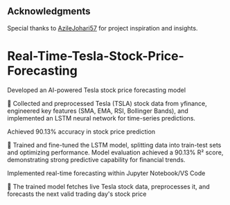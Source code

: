 ## Acknowledgments
Special thanks to [AzileJohari57](https://github.com/AzileJohari57) for project inspiration and insights.

# Real-Time-Tesla-Stock-Price-Forecasting

Developed an AI-powered Tesla stock price forecasting model

📌 Collected and preprocessed Tesla (TSLA) stock data from yfinance, engineered key features (SMA, EMA, RSI, Bollinger Bands), and implemented an LSTM neural network for time-series predictions.

Achieved 90.13% accuracy in stock price prediction

📌 Trained and fine-tuned the LSTM model, splitting data into train-test sets and optimizing performance. Model evaluation achieved a 90.13% R² score, demonstrating strong predictive capability for financial trends.

Implemented real-time forecasting within Jupyter Notebook/VS Code

📌 The trained model fetches live Tesla stock data, preprocesses it, and forecasts the next valid trading day's stock price
